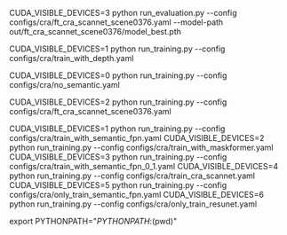 CUDA_VISIBLE_DEVICES=3 python run_evaluation.py --config configs/cra/ft_cra_scannet_scene0376.yaml --model-path out/ft_cra_scannet_scene0376/model_best.pth

CUDA_VISIBLE_DEVICES=1 python run_training.py --config configs/cra/train_with_depth.yaml

CUDA_VISIBLE_DEVICES=0 python run_training.py --config configs/cra/no_semantic.yaml


CUDA_VISIBLE_DEVICES=2 python run_training.py --config configs/cra/ft_cra_scannet_scene0376.yaml

CUDA_VISIBLE_DEVICES=1 python run_training.py --config configs/cra/train_with_semantic_fpn.yaml
CUDA_VISIBLE_DEVICES=2 python run_training.py --config configs/cra/train_with_maskformer.yaml
CUDA_VISIBLE_DEVICES=3 python run_training.py --config configs/cra/train_with_semantic_fpn_0_1.yaml
CUDA_VISIBLE_DEVICES=4 python run_training.py --config configs/cra/train_cra_scannet.yaml
CUDA_VISIBLE_DEVICES=5 python run_training.py --config configs/cra/only_train_semantic_fpn.yaml
CUDA_VISIBLE_DEVICES=6 python run_training.py --config configs/cra/only_train_resunet.yaml

export PYTHONPATH="${PYTHONPATH}:$(pwd)"